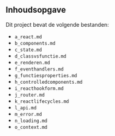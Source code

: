 ## Inhoudsopgave ##

Dit project bevat de volgende bestanden:
* `a_react.md`
* `b_components.md`
* `c_state.md`
* `d_classvsfunctie.md`
* `e_renderen.md`
* `f_eventhandlers.md`
* `g_functiesproperties.md`
* `h_controlledcomponents.md`
* `i_reacthookform.md`
* `j_router.md`
* `k_reactlifecycles.md`
* `l_api.md`
* `m_error.md`
* `n_loading.md`
* `o_context.md`